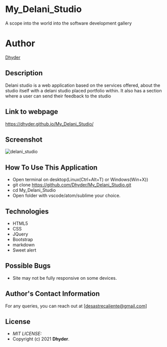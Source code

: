 # My_Delani_Studio
A scope into the world  into the software development gallery
# **Author**
[Dhyder](https://github.com/Dhyder)

## Description
Delani studio is a web application based on the services offered, about the studio itself with a delani studio placed portfolio within.
It also has a section where a user can send their feedback to the studio
## Link to webpage
https://dhyder.github.io/My_Delani_Studio/
## Screenshot
![delani_studio](https://user-images.githubusercontent.com/86789832/133138370-5490c3fd-afe9-4c21-b156-98a2ef87c062.jpg)
## How To Use This Application
* Open terminal on desktop(Linux(Ctrl+Alt+T) or Windows(Win+X))
* git clone https://github.com/Dhyder/My_Delani_Studio.git
* cd My_Delani_Studio
* Open folder with vscode/atom/sublime your choice.
## Technologies
- HTML5
- CSS
- JQuery
- Bootstrap
- markdown
- Sweet alert

## Possible Bugs
* Site may not be fully responsive on some devices.
## Author's Contact Information
For any queries, you can reach out at [desastrecaliente@gmail.com]
## License
* *MIT LICENSE:*
* Copyright (c) 2021 **Dhyder**.
